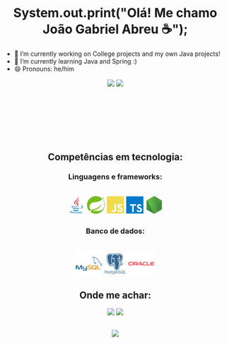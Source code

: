 <h1 align="center">System.out.print("Olá! Me chamo João Gabriel Abreu ☕");</h1>

- 🔭 I’m currently working on College projects and my own Java projects!
- 🌱 I’m currently learning Java and Spring :)
- 😄 Pronouns: he/him
&nbsp;
<div  align="center" style="margin-bottom:100px">
<img width=40% align="center" src="https://github-readme-stats-red-zeta-61.vercel.app/api/top-langs/?username=abrxu&show_icons=true&theme=dracula&layout=compact"/>
<img width=55% align="center"  src="https://github-readme-streak-stats.herokuapp.com?user=abrxu&theme=dracula&mode=weekly" />
</div>
&nbsp;

<h2 align="center">Competências em tecnologia:</h2>

<h3 align="center">Linguagens e frameworks:</h3>
<div style="display: inline_block" align="center"><br>
  <img align="center" alt="Abreu-Java" height="40" width="40" src="https://github.com/devicons/devicon/blob/master/icons/java/java-original.svg"/>
  <img align="center" alt="Abreu=Spring" height="40" width="40" src="https://github.com/devicons/devicon/blob/master/icons/spring/spring-original.svg"/>
  <img align="center" alt="Abreu=JS" height="40" width="40" src="https://github.com/devicons/devicon/blob/master/icons/javascript/javascript-plain.svg"/>
  <img align="center" alt="Abreu=TS" height="40" width="40" src="https://github.com/devicons/devicon/blob/master/icons/typescript/typescript-plain.svg"/>
  <img align="center" alt="Abreu=NodeJS" height="40" width="40" src="https://github.com/devicons/devicon/blob/master/icons/nodejs/nodejs-original.svg"/>
</div>

##

<h3 align="center">Banco de dados:</h3>
<div style="display: inline_block" align="center"><br>
  <img align="center" alt="Abreu=MySQL" height="60" width="60" src="https://github.com/devicons/devicon/blob/master/icons/mysql/mysql-original-wordmark.svg"/>
  <img align="center" alt="Abreu=PostgreSQL" height="50" width="50" src="https://github.com/devicons/devicon/blob/master/icons/postgresql/postgresql-plain-wordmark.svg"/>
  <img align="center" alt="Abreu=Oracle" height="60" width="60" src="https://github.com/devicons/devicon/blob/master/icons/oracle/oracle-original.svg"/>
</div>

##

<h2 align="center">Onde me achar:</h2>

<div align="center"> 
  <a href="https://instagram.com/abreuwyz" target="_blank"><img src="https://img.shields.io/badge/-Instagram-%23E4405F?style=for-the-badge&logo=instagram&logoColor=white" target="_blank"></a>
  <a href="https://www.linkedin.com/in/joao-gabreu/" target="_blank"><img src="https://img.shields.io/badge/-LinkedIn-%230077B5?style=for-the-badge&logo=linkedin&logoColor=white" target="_blank"></a> 
</div>

##

<div align="center">
<img src="https://i.pinimg.com/originals/0b/0a/fd/0b0afd74f826e55e41226e1f5385b36c.gif" witdh="398" height="320">
</div>

